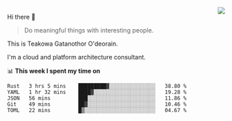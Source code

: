 <img align="right" src="https://github-readme-stats.vercel.app/api?username=Teakowa&show_icons=true&icon_color=2f80ed&text_color=718096&bg_color=ffffff&hide_title=true" />

Hi there 👋

> Do meaningful things with interesting people.

This is Teakowa Gatanothor O'deorain.

I'm a cloud and platform architecture consultant.

📊 **This week I spent my time on**
<!--START_SECTION:waka-->
```text
Rust   3 hrs 5 mins    █████████▓░░░░░░░░░░░░░░░   38.80 % 
YAML   1 hr 32 mins    ████▓░░░░░░░░░░░░░░░░░░░░   19.28 % 
JSON   56 mins         ███░░░░░░░░░░░░░░░░░░░░░░   11.86 % 
Git    49 mins         ██▓░░░░░░░░░░░░░░░░░░░░░░   10.46 % 
TOML   22 mins         █▒░░░░░░░░░░░░░░░░░░░░░░░   04.67 % 
```
<!--END_SECTION:waka-->
